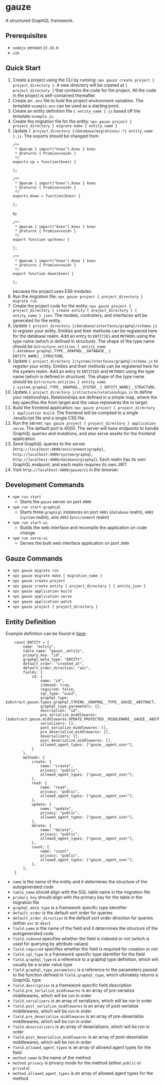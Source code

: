 # gauze

A structured GraphQL framework.

## Prerequisites

- `nodejs` version `22.18.0`
- `zsh`

## Quick Start

1. Create a project using the CLI by running: `npx gauze create project { project_directory }`. A new directory will be created at `{ project_directory }` that contains the code for the project. All the code in the project is self-contained thereafter.
2. Create an `.env` file to hold the project environment variables. The template `example.env` can be used as a starting point.
3. Create an entity definition file `{ entity_name }.js` based off the template `example.js`.
4. Create the migration file for the entity: `npx gauze project { project_directory } migrate make { entity_name }`
5. Update `{ project_directory }/database/migrations/.*{ entity_name }.js`. The exports should be changed from
	~~~
	/**
	 * @param { import("knex").Knex } knex
	 * @returns { Promise<void> }
	 */
	exports.up = function(knex) {

	};

	/**
	 * @param { import("knex").Knex } knex
	 * @returns { Promise<void> }
	 */
	exports.down = function(knex) {

	};
	~~~
	to
	~~~
	/**
	 * @param { import("knex").Knex } knex
	 * @returns { Promise<void> }
	 */
	export function up(knex) {

	};

	/**
	 * @param { import("knex").Knex } knex
	 * @returns { Promise<void> }
	 */
	export function down(knex) {

	};
	~~~
	because the project uses ES6 modules.
6. Run the migration file: `npx gauze project { project_directory } migrate run`
7. Create the project code for the entity: `npx gauze project { project_directory } create entity { project_directory } { entity_name }.json`. The models, controllers, and interfaces will be generated for the entity.
8. Update `{ project_directory }/database/interfaces/graphql/schema.js` to register your entity. Entities and their methods can be registered here for the database realm. Add an entry to `ENTITIES` and `METHODS` using the type name (which is defined in structure). The shape of the type name should be `$structure.entities.{ entity_name }.database.graphql.TYPE__GRAPHQL__DATABASE__{ ENTITY_NAME}__STRUCTURE`.
9. Update `{ project_directory }/system/interfaces/graphql/schema.js` to register your entity. Entities and their methods can be registered here for the system realm. Add an entry to `ENTITIES` and `METHODS` using the type name (which is defined in structure). The shape of the type name should be `$structure.entities.{ entity_name }.system.graphql.TYPE__GRAPHQL__SYSTEM__{ ENTITY_NAME}__STRUCTURE`.
10. Update `{ project_directory }/structure/relationships.js` to define your relationships. Relationships are defined in a simple map, where the key specifies the from target and the value represents the to target. 
11. Build the frontend application: `npx gauze project { project_directory } application build`. The frontend will be compiled to a single JavaScript file and a single CSS file. 
12. Run the server: `npx gauze project { project_directory } application serve`. The default port is 4000. The server will have endpoints to handle GraphQL queries and mutations, and also serve assets for the frontend application.
13. Send GraphQL queries to the server (`http://localhost:4000/environment/graphql`, `http://localhost:4000/system/graphql`, `http://localhost:4000/database/graphql`). Each realm has its own GraphQL endpoint, and each realm requires its own JWT. 
14. Visit `http://localhost:4000/gauze/v1` in the browser. 

## Development Commands

- `npm run start`
	- Starts the `gauze` server on port `4000`
- `npm run start-graphiql`
	- Starts three `graphiql` instances on port `4001` (`database` realm), `4002` (`system` realm), and `4003` (`environment` realm)
- `npm run start-ui`
	- Builds the web interface and recompile the application on code change
- `npm run serve-ui`
	- Serves the built web interface application on port `3000`

## Gauze Commands

- `npx gauze migrate run`
- `npx gauze migrate make { migration_name }`
- `npx gauze create project`
- `npx gauze create entity { project_directory } { entity_json }`
- `npx gauze application build`
- `npx gauze application serve`
- `npx gauze application watch`
- `npx gauze project { project_directory }`

## Entity Definition

Example definition can be found in [here](./gauze/entity.js):
```
    const ENTITY = {
        name: "entity",
        table_name: "gauze__entity",
        primary_key: "id",
        graphql_meta_type: "ENTITY",
        default_order: "created_at",
        default_order_direction: "asc",
        fields: {
            id: {
                name: "id",
                indexed: true,
                required: false,
                sql_type: "uuid",
                graphql_type: $abstract.gauze.types.graphql.STRING__GRAPHQL__TYPE__GAUZE__ABSTRACT,
				graphql_type_parameters: {},
                description: "id",
                pre_serialize_middlewares: [$abstract.gauze.middlewares.UPDATE_PROTECTED__MIDDLEWARE__GAUZE__ABSTRACT("id")],
                serializers: [],
                post_serialize_middlewares: [],
                pre_deserialize_middlewares: [],
                deserializers: [],
                post_deserialize_middlewares: [],
                allowed_agent_types: ["gauze__agent_user"],
            }
		},
        methods: {
            create: {
                name: "create",
                privacy: "public",
                allowed_agent_types: ["gauze__agent_user"],
            },
            read: {
                name: "read",
                privacy: "public",
                allowed_agent_types: ["gauze__agent_user"],
            },
            update: {
                name: "update",
                privacy: "public",
                allowed_agent_types: ["gauze__agent_user"],
            },
            delete: {
                name: "delete",
                privacy: "public",
                allowed_agent_types: ["gauze__agent_user"],
            },
            count: {
                name: "count",
                privacy: "public",
                allowed_agent_types: ["gauze__agent_user"],
            },
        },
    }
```
- `name` is the name of the entity and it determines the structure of the autogenerated code
- `table_name` should align with the SQL table name in the migration file
- `primary_key` should align with the primary key for the table in the migration file
- `graphql_meta_type` is a framework specific type identifier
- `default_order` is the default sort order for queries
- `default_order_direction` is the default sort order direction for queries (either `asc` or `desc`)
- `field.name` is the name of the field and it determines the structure of the autogenerated code
- `field.indexed` specifies whether the field is indexed or not (which is used for querying by attribute values)
- `field.required` specifies whether the field is required for creation or not
- `field.sql_type` is a framework specific type identifier for the field
- `field.graphql_type` is a reference to a graphql type definition, which will usually be a scalar value type
- `field.graphql_type_parameters` is a reference to the parameters passed to the function defined in `field.graphql_type`, which ultimately returns a GraphQL type
- `field.description` is a framework specific field description
- `field.pre_serialize_middlewares` is an array of pre-serialize middlewares, which will be run in order
- `field.serializers` is an array of serializers, which will be run in order
- `field.post_serialize_middlewares` is an array of post-serialize middlewares, which will be run in order
- `field.pre_deserialize_middlewares` is an array of pre-deserialize middlewares, which will be run in order
- `field.deserializers` is an array of deserializers, which will be run in order
- `field.post_deserialize_middlewares` is an array of post-deserialize middlewares, which will be run in order
- `field.allowed_agent_types` is an array of allowed agent types for the field
- `method.name` is the name of the method
- `method.privacy` is privacy mode for the method (either `public` or `private`)
- `method.allowed_agent_types` is an array of allowed agent types for the method

